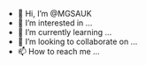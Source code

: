- 👋 Hi, I’m @MGSAUK
- 👀 I’m interested in ...
- 🌱 I’m currently learning ...
- 💞️ I’m looking to collaborate on ...
- 📫 How to reach me ...

<!---
MGSAUK/MGSAUK is a ✨ special ✨ repository because its `README.md` (this file) appears on your GitHub profile.
You can click the Preview link to take a look at your changes.
--->

